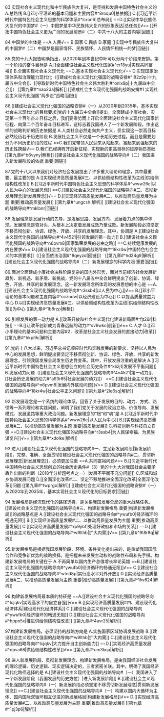 83.实现社会主义现代化和中华民族伟大复兴，是坚持和发展中国特色社会主义的
A.总路线
B.[[邓小平理论的基本问题和主要内容#^8roqu0|总依据]]
C.[[习近平新时代中国特色社会主义思想的科学体系#^lcron6|总布局]]
==D.[[实现中华民族伟大复兴的中国梦#（一）中国梦是中华民族伟大复兴的形象表达|总任务]]√==
[[开拓中国特色社会主义更为广阔的发展前景#（二）中共十八大的主要内容|回链]]

84.中国梦的主体是
==A.人民√==
B.国家
C.民族
D.家庭
[[实现中华民族伟大复兴的中国梦#（二）中国梦是国家情怀、民族情怀、人民情怀相统一的梦|回链]]

85.党的十九大报告明确指出，从2020年到本世纪中叶可以分两个阶段来安排。第一个阶段的奋斗目标是
A.[[全面建设社会主义现代化国家#^cr18yu|实现共同富裕]]
B.全面实现社会主义现代化
==C.基本实现社会主义现代化√==
D.实现国家治理体系和治理能力现代化（[[建成社会主义现代化强国的战略安排#^i82z9p|十九届五中全会]]、[[夺取新时代中国特色社会主义伟大胜利#^onlx9p|十九届四中全会]]）
[[第九章#^nao23a|解析]]
[[建成社会主义现代化强国的战略安排#1 实现社会主义现代化强国“两步走”战略|回链]]

86.[[建成社会主义现代化强国的战略安排#（一）从2020年到2035年，基本实现社会主义现代化的目标要求|党的十九届五中全会]]提出，全面建成小康社会、实现第一个百年奋斗目标之后，我们要乘势而上开启全面建设社会主义现代化国家新征程、向第二个百年奋斗目标进军，这标志着我国进人了一个新发展阶段。作出这样的战略判断的历史依据是
A.人类社会必然走向共产主义，但实现这一崇高目标必然经历若干历史阶段
B.发展社会主义不仅是一个长期历史过程，而且是需要划分为不同历史阶段的过程
==C.我们党带领人民迎来从站起来、富起来到强起来的历史性跨越√==
D.我们已经拥有开启新征程、实现新的更高目标的雄厚物质基础
[[第九章#^b6vyny|解析]]
[[建设社会主义现代化强国的战略导向#（二）我国进入新发展阶段的依据 重要|回链]]

87.党的十八大以来我们对经济社会发展提出了许多重大理论和理念，其中最重要、最主要的是
A.[[实现经济高质量发展#三、以供给侧结构性改革为主线|供给侧结构性改革]]
B.[[习近平新时代中国特色社会主义思想的科学体系#^www26c|以人民为中心的发展思想]]
==C.[[建设社会主义现代化强国的战略导向#二、贯彻新发展理念|新发展理念]]√==
D.[[实现经济高质量发展#二、以推动高质量发展为主题 重要|推动高质量发展]]
[[第九章#^ungcsh|解析]]
[[建设社会主义现代化强国的战略导向#^mklbnr|回链]]

88.发展理念是发展行动的先导，是发展思路、发展方向、发展着力点的集中体现。发展理念是否对头，从根本上决定着发展成效乃至成败。新发展阶段必须坚定不移贯彻创新、协调、绿色、开放、共享的发展理念。其中，协调是
A.[[建设社会主义现代化强国的战略导向#^4v4521|引领发展的第一动力]]
B.[[建设社会主义现代化强国的战略导向#^n6pvm8|国家繁荣发展的必由之路]]
==C.持续健康发展的内在要求√==
D.[[建设社会主义现代化强国的战略导向#^18kr4w|中国特色社会主义的本质要求]]（[[全面依法治国#^8qeyzd|回链]]）
[[第九章#^hd24g9|解析]]
[[建设社会主义现代化强国的战略导向#（二）新发展理念的科学内涵 重要|回链]]

89.面对全面建成小康社会决胜阶段复杂的国内外形势，面对当前经济社会发展新趋势、新机遇、新矛盾、新挑战，党的十八届五中全会鲜明提出了创新、协调、绿色、开放、共享的新发展理念。这一新发展理念所体现的发展思想的中心是
==A.[[建设社会主义现代化强国的战略导向#^r3ssb4|以人民为中心]]√==
B.[[邓小平理论的基本问题和主要内容#^oczudw|以经济建设为中心]]
C.以提高质量效益为中心
D.以[[实现经济高质量发展#三、以供给侧结构性改革为主线|供给侧结构性改革]]为中心
[[第九章#^1b8rzp|解析]]


90.引领发展的第一动力是
A.[[改革开放和社会主义现代化建设新局面#^fjt26r|科技]]
==B.[[让改革创新成为青春远航的动力#^sv9wko|创新]]√==
C.人才
D.[[邓小平理论的基本问题和主要内容#2．改革是社会主义社会发展的直接动力|改革]]
[[第九章#^hkpi9c|解析]]

91.党的十八大以来，习近平总书记顺应时代和实践发展的新要求，坚持以人民为中心的发展思想，鲜明提出要坚定不移贯彻创新、协调、绿色、开放、共享的新发展理念，引领我国发展全局发生历史性变革。其中，开放发展注重的是解决
A.[[习近平新时代中国特色社会主义思想创立的社会历史条件#^kli2j1|发展不平衡问题]]
B.发展动力问题（[[建设社会主义现代化强国的战略导向#^4v4521|第一动力]]、[[社会历史发展的动力#^a93r65|社会发展的动力]]）
==C.[[建设社会主义现代化强国的战略导向#^n6pvm8|发展内外联动问题]]√==
D.[[建设社会主义现代化强国的战略导向#^18kr4w|社会公平正义问题]]
[[第九章#^2le6sq|解析]]

92.新发展理念是一个系统的理论体系，回答了关于发展的目的、动力、方式、路径等一系列理论和实践问题，阐明了我们党关于发展的政治立场、价值导向、发展模式、发展道路等重大政治问题。新发展理念的“根”和“魂”是
A.[[习近平新时代中国特色社会主义思想的科学体系#^www26c|以人民为中心]]
B.[[实现经济高质量发展#二、以推动高质量发展为主题 重要|高质量发展]]
C.科技创新与科技自立自强
==D.[[建设社会主义现代化强国的战略导向#^r3ssb4|为人民谋幸福、为民族谋复兴]]√==
[[第九章#^xdolke|解析]]

93.进人[[建设社会主义现代化强国的战略导向#一、立足新发展阶段|新发展阶段]]，完整、准确、全面贯彻[[建设社会主义现代化强国的战略导向#二、贯彻新发展理念|新发展理念]]，必须更加注重
==A.共同富裕问题√==
B.[[习近平新时代中国特色社会主义思想创立的社会历史条件#（3）党的十九大对我国社会主要矛盾作出新的判断（2018年分析题考点之一）|发展不平衡不充分问题]]
C.区域和城乡协调发展问题
D.[[全面深化改革#二、坚定不移地推进全面深化改革|全面深化改革]]问题
[[第九章#^twprgo|解析]]
[[建成社会主义现代化强国的战略安排#（一）从2020年到2035年，基本实现社会主义现代化的目标要求|回链]]

94.发展格局是经济现代化的路径选择，是关系我国发展全局的重大战略任务。[[建设社会主义现代化强国的战略导向#三、构建新发展格局 重要|构建新发展格局]]的战略基点是
A.[[建设社会主义现代化强国的战略导向#^ywufb0|经济循环的畅通无阻]]
B.[[实现经济高质量发展#二、以推动高质量发展为主题 重要|推动高质量发展]]
C.[[实现经济高质量发展#^rp9ybf|处理好政府和市场的关系]]
==D.[[建设社会主义现代化强国的战略导向#^w9lthb|扩大内需]]√==
[[第九章#^9t8r8q|解析]]

95.新发展格局是根据我国发展阶段、环境、条件变化提出来的，是重塑我国国际合作和竞争新优势的战略换择，是把握未来发展主动权的战略性布局和先手棋。构建新发展格局的关键在于
A.不再简单以国内生产总值增长率论英雄
==B.[[建设社会主义现代化强国的战略导向#^ywufb0|经济循环的畅通无阻]]√==
C.[[建设社会主义现代化强国的战略导向#^wtnd8p|实行高水平对外开放]]
D.[[实现经济高质量发展#二、以推动高质量发展为主题 重要|推动高质量发展]]
[[第九章#^1hv624|解析]]

96.构建新发展格局最本质的特征是
==A.[[建设社会主义现代化强国的战略导向#^lcjqkv|实现高水平的自立自强]]√==
B.[[实现经济高质量发展#四、建设现代化经济体系|建设现代化经济体系]]
C.[[建设社会主义现代化强国的战略导向#^ywufb0|经济循环的畅通无阻]]
D.[[建设社会主义现代化强国的战略导向#^hppn5x|推进供给侧结构性改革]]
[[第九章#^4avr25|解析]]

97.构建新发展格局，必须坚持的战略方向是
A.实施国家区域协调发展战略
B.[[建设社会主义现代化强国的战略导向#^w9lthb|扩大内需]]
C.[[建设社会主义现代化强国的战略导向#^lcjqkv|大力提升自主创新能力]]
==D.[[实现经济高质量发展#^dpva68|供给侧结构性改革]]√==
[[第九章#^um3kqa|解析]]

98.进人新发展阶段、贯彻新发展理念、构建新发展格局，是由我国经济社会发展的理论逻辑、历史逻辑、现实逻辑决定的，三者紧密关联。其中，明确了我国经济现代化路径选择的是
A.[[建设社会主义现代化强国的战略导向#（一）我国进入了一个新发展阶段（我国发展的历史方位）|进入新发展阶段]]
B.[[建设社会主义现代化强国的战略导向#（一）新发展阶段必须坚定不移贯彻新发展理念|贯彻新发展理念]]
==C.[[建设社会主义现代化强国的战略导向#（一）构建以国内大循环为主体、国内国际双循环相互促进的新发展格局|构建新发展格局]]√==
D.[[实现经济高质量发展#二、以推动高质量发展为主题 重要|推动高质量发展]]
[[第九章#^1pj3p6|解析]]